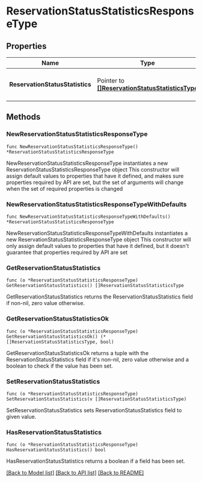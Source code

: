 # ReservationStatusStatisticsResponseType

## Properties

Name | Type | Description | Notes
------------ | ------------- | ------------- | -------------
**ReservationStatusStatistics** | Pointer to [**[]ReservationStatusStatisticsType**](ReservationStatusStatisticsType.md) | Statistics for each Reservation Status | [optional] 

## Methods

### NewReservationStatusStatisticsResponseType

`func NewReservationStatusStatisticsResponseType() *ReservationStatusStatisticsResponseType`

NewReservationStatusStatisticsResponseType instantiates a new ReservationStatusStatisticsResponseType object
This constructor will assign default values to properties that have it defined,
and makes sure properties required by API are set, but the set of arguments
will change when the set of required properties is changed

### NewReservationStatusStatisticsResponseTypeWithDefaults

`func NewReservationStatusStatisticsResponseTypeWithDefaults() *ReservationStatusStatisticsResponseType`

NewReservationStatusStatisticsResponseTypeWithDefaults instantiates a new ReservationStatusStatisticsResponseType object
This constructor will only assign default values to properties that have it defined,
but it doesn't guarantee that properties required by API are set

### GetReservationStatusStatistics

`func (o *ReservationStatusStatisticsResponseType) GetReservationStatusStatistics() []ReservationStatusStatisticsType`

GetReservationStatusStatistics returns the ReservationStatusStatistics field if non-nil, zero value otherwise.

### GetReservationStatusStatisticsOk

`func (o *ReservationStatusStatisticsResponseType) GetReservationStatusStatisticsOk() (*[]ReservationStatusStatisticsType, bool)`

GetReservationStatusStatisticsOk returns a tuple with the ReservationStatusStatistics field if it's non-nil, zero value otherwise
and a boolean to check if the value has been set.

### SetReservationStatusStatistics

`func (o *ReservationStatusStatisticsResponseType) SetReservationStatusStatistics(v []ReservationStatusStatisticsType)`

SetReservationStatusStatistics sets ReservationStatusStatistics field to given value.

### HasReservationStatusStatistics

`func (o *ReservationStatusStatisticsResponseType) HasReservationStatusStatistics() bool`

HasReservationStatusStatistics returns a boolean if a field has been set.


[[Back to Model list]](../README.md#documentation-for-models) [[Back to API list]](../README.md#documentation-for-api-endpoints) [[Back to README]](../README.md)



